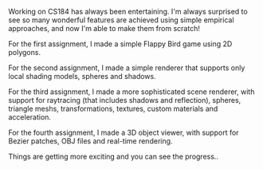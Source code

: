 Working on CS184 has always been entertaining. I'm always surprised to see so many wonderful features are achieved using simple empirical approaches, and now I'm able to make them from scratch!

For the first assignment, I made a simple Flappy Bird game using 2D polygons.

For the second assignment, I made a simple renderer that supports only local shading models, spheres and shadows.

For the third assignment, I made a more sophisticated scene renderer, with support for raytracing (that includes shadows and reflection), spheres, triangle meshs, transformations, textures, custom materials and acceleration.

For the fourth assignment, I made a 3D object viewer, with support for Bezier patches, OBJ files and real-time rendering.

Things are getting more exciting and you can see the progress..
